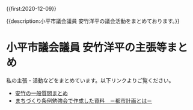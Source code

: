 {{first:2020-12-09}}

{{description:小平市議会議員 安竹洋平の議会活動をまとめております。}}


# 小平市議会議員 安竹洋平の主張等まとめ

私の主張・活動などをまとめています。以下リンクよりご覧ください。

- [安竹の一般質問まとめ](./ippan/index.md)
- [まちづくり条例勉強会で作成した資料　－都市計画とは－](./sonota/machizukuri/index.md)
